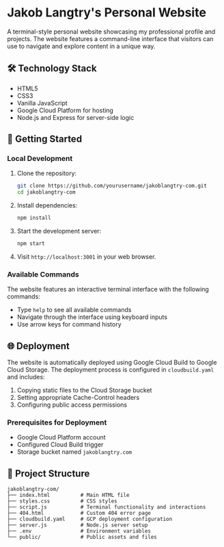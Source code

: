 # Jakob Langtry's Personal Website

A terminal-style personal website showcasing my professional profile and projects. The website features a command-line interface that visitors can use to navigate and explore content in a unique way.

## 🛠️ Technology Stack

- HTML5
- CSS3
- Vanilla JavaScript
- Google Cloud Platform for hosting
- Node.js and Express for server-side logic

## 🚀 Getting Started

### Local Development

1. Clone the repository:
   ```bash
   git clone https://github.com/yourusername/jakoblangtry-com.git
   cd jakoblangtry-com
   ```

2. Install dependencies:
   ```bash
   npm install
   ```

3. Start the development server:
   ```bash
   npm start
   ```

4. Visit `http://localhost:3001` in your web browser.

### Available Commands

The website features an interactive terminal interface with the following commands:
- Type `help` to see all available commands
- Navigate through the interface using keyboard inputs
- Use arrow keys for command history

## 🌐 Deployment

The website is automatically deployed using Google Cloud Build to Google Cloud Storage. The deployment process is configured in `cloudbuild.yaml` and includes:

1. Copying static files to the Cloud Storage bucket
2. Setting appropriate Cache-Control headers
3. Configuring public access permissions

### Prerequisites for Deployment

- Google Cloud Platform account
- Configured Cloud Build trigger
- Storage bucket named `jakoblangtry.com`

## 📁 Project Structure

```
jakoblangtry-com/
├── index.html          # Main HTML file
├── styles.css          # CSS styles
├── script.js           # Terminal functionality and interactions
├── 404.html            # Custom 404 error page
├── cloudbuild.yaml     # GCP deployment configuration
├── server.js           # Node.js server setup
├── .env                # Environment variables
└── public/             # Public assets and files
```
